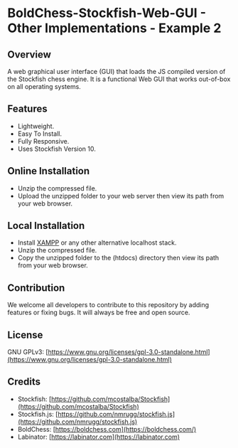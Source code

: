 # BoldChess-Stockfish-Web-GUI - Other Implementations - Example 2


## Overview

A web graphical user interface (GUI) that loads the JS compiled version of the Stockfish chess engine. It is a functional Web GUI that works out-of-box on all operating systems.


## Features

- Lightweight.
- Easy To Install.
- Fully Responsive.
- Uses Stockfish Version 10.


## Online Installation

- Unzip the compressed file.
- Upload the unzipped folder to your web server then view its path from your web browser.


## Local Installation

- Install [XAMPP](https://www.apachefriends.org/index.html) or any other alternative localhost stack.
- Unzip the compressed file.
- Copy the unzipped folder to the (htdocs) directory then view its path from your web browser.


## Contribution

We welcome all developers to contribute to this repository by adding features or fixing bugs. It will always be free and open source.


## License

GNU GPLv3: [https://www.gnu.org/licenses/gpl-3.0-standalone.html](https://www.gnu.org/licenses/gpl-3.0-standalone.html)


## Credits

- Stockfish: [https://github.com/mcostalba/Stockfish](https://github.com/mcostalba/Stockfish)
- Stockfish.js: [https://github.com/nmrugg/stockfish.js](https://github.com/nmrugg/stockfish.js)
- BoldChess: [https://boldchess.com](https://boldchess.com/)
- Labinator: [https://labinator.com](https://labinator.com)